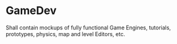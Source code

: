 GameDev
=======

Shall contain mockups of fully functional Game Engines, tutorials, prototypes, physics, map and level Editors, etc.
